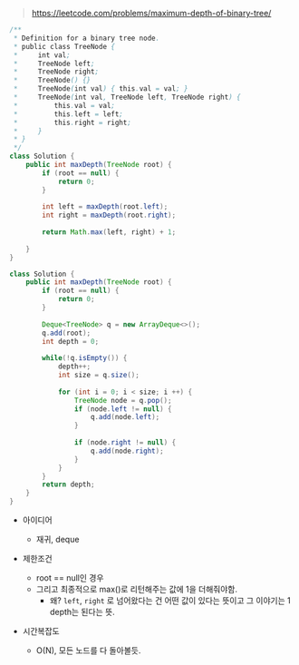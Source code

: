 > https://leetcode.com/problems/maximum-depth-of-binary-tree/

```java
/**
 * Definition for a binary tree node.
 * public class TreeNode {
 *     int val;
 *     TreeNode left;
 *     TreeNode right;
 *     TreeNode() {}
 *     TreeNode(int val) { this.val = val; }
 *     TreeNode(int val, TreeNode left, TreeNode right) {
 *         this.val = val;
 *         this.left = left;
 *         this.right = right;
 *     }
 * }
 */
class Solution {
    public int maxDepth(TreeNode root) {
        if (root == null) {
            return 0;
        }
        
        int left = maxDepth(root.left);
        int right = maxDepth(root.right);
        
        return Math.max(left, right) + 1;
        
    }
}

class Solution {
    public int maxDepth(TreeNode root) {
        if (root == null) {
            return 0;
        }
        
        Deque<TreeNode> q = new ArrayDeque<>();
        q.add(root);
        int depth = 0;
        
        while(!q.isEmpty()) {
            depth++;
            int size = q.size();
            
            for (int i = 0; i < size; i ++) {
                TreeNode node = q.pop();
                if (node.left != null) {
                    q.add(node.left);
                }
                
                if (node.right != null) {
                    q.add(node.right);
                }
            }
        }
        return depth;
    }
}

```

- 아이디어
    - 재귀, deque

- 제한조건
    - root == null인 경우
    - 그리고 최종적으로 max()로 리턴해주는 값에 1을 더해줘야함.
        - 왜? `left`, `right` 로 넘어왔다는 건 어떤 값이 있다는 뜻이고 그 이야기는 1 depth는 된다는 뜻.



- 시간복잡도
    - O(N), 모든 노드를 다 돌아볼듯.

